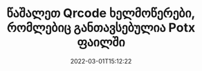 ---
############################# Static ############################
layout: "auto-gen-signature"
date: 2022-03-01T15:12:22
draft: false
operation: Delete
signaturetype: Qrcode
fileformat: Potx
productName: Java
lang: ka
productCode: java
otherformats: pdf doc docx docm dot dotm dotx odt ott rtf xls xlsx xlsm xlsb csv ods ots xltx xltm ppt pptx pps ppsx odp otp potx potm pptm ppsm
breadcrumb: Put Qrcode signature on Potx for Java

############################# Head ############################
head_title: "წაშალეთ Qrcode ხელმოწერა Potx ფაილებიდან Java-ით"
head_description: "კონკრეტული Qrcode ხელმოწერების წაშლა ხელმოწერილი Potx დოკუმენტებიდან შეიძლება მარტივად განხორციელდეს მოკლე Java კოდით."

############################# Header ############################
title: "წაშალეთ Qrcode ხელმოწერები, რომლებიც განთავსებულია Potx ფაილში"
description: "წაშალეთ სხვადასხვა Qrcode ხელმოწერა Potx დოკუმენტებიდან. Qrcode ხელმოწერის ამოღებას სჭირდება მარტივი Java კოდი."
bg_image: "https://cms.admin.containerize.com/templates/aspose/App_Themes/V3/images/bg/header1.png"
bg_overlay: false
button:
    enable: true

############################# SubMenu ############################
submenu:
    enable: true

    left:
        img_alt: "GroupDocs.Signature for Java"
        image: "https://cms.admin.containerize.com/templates/groupdocs/images/product-logos/90x90-noborder/groupdocs-signature-java.png"
        product: "GroupDocs.Signature"
        platform: "Java"



############################# About ############################
about:
    enable: true
    title: "მიიღეთ ინფორმაცია GroupDocs.Signature for Java API ფუნქციების შესახებ"
    content: |
        [GroupDocs.Signature for Java](https://products.groupdocs.com/signature/java/) API გთავაზობთ მრავალ გზას თქვენი დოკუმენტების ელექტრონული ხელმოწერების გამოყენებით დასამუშავებლად. ხელმისაწვდომია ციფრული ხელმოწერები, როგორიცაა ტექსტები, სურათები, ციფრული სერთიფიკატები, შტრიხკოდები, QR-კოდები, შტამპები ან მეტამონაცემები. მომხმარებელს აქვს შესაძლებლობა დაამატონ, წაშალონ, განაახლონ, გადაამოწმონ ან მოძებნონ ციფრული ხელმოწერები PDF-ებში, MS Word დოკუმენტებში, MS Excel სამუშაო წიგნებში, MS PowerPoint პრეზენტაციებში, Adobe Photoshop ფაილებსა და გამოსახულების სხვადასხვა ფორმატებში. მოწოდებულია სასარგებლო ფუნქციების და პარამეტრების დიდი რაოდენობა.
    

############################# Steps ############################
steps:
    enable: true
    title_left: "როგორ ამოიღოთ Qrcode ხელმოწერა თქვენი Potx დოკუმენტიდან"
    content_left: |
        [GroupDocs.Signature for Java](https://products.groupdocs.com/signature/java/) გთავაზობთ სასარგებლო ფუნქციას Potx დოკუმენტების Qrcode ხელმოწერების გასასუფთავებლად რამდენიმე სტრიქონის კოდით.
        
        * უპირველეს ყოვლისა, შექმენით ხელმოწერის ობიექტი, რომელიც გადადის თქვენს დოკუმენტში, როგორც კონსტრუქტორის პარამეტრი.
        * შემდეგ შექმენით შესაბამისი ხელმოწერის ობიექტი და დააყენეთ მისი უნიკალური იდენტიფიკატორი.
        * ამის შემდეგ, გამოიძახეთ Delete მეთოდი, რომელიც გადასცემს ხელმოწერის ობიექტს, რომელიც უნდა წაიშალოს.
        * საბოლოოდ, დაამუშავეთ ოპერაციის შედეგები.

    title_right: "სისტემის მოთხოვნები"
    content_right: |
        GroupDocs.Signature for Java მხარდაჭერილია ყველა ძირითად პლატფორმაზე და ოპერაციულ სისტემაზე. ქვემოთ მოცემული კოდის შესრულებამდე, დარწმუნდით, რომ თქვენს სისტემაში დაინსტალირებული გაქვთ შემდეგი წინაპირობები.

        * ოპერაციული სისტემები: Microsoft Windows, Linux, MacOS
        * განვითარების გარემო: NetBeans, Intellij IDEA, Eclipse, etc.
        * Java runtime: J2SE 6.0 and above
        * ჩამოტვირთეთ GroupDocs.Signature for Java-ის უახლესი ვერსია [Maven]-დან (https://repository.groupdocs.com/webapp/#/artifacts/browse/tree/General/repo/com/groupdocs/groupdocs-signature)
         
    code: |
        ```java    
                
        // Set up input Potx file
        String filePath = "input.potx";
        // Set up output file
        String outputFilePath = "output.potx";

        // Instantiate Signature for input file
        Signature signature = new Signature(filePath);

        // Id of signature which is supposed to be deleted
        // such Id may be obtained as result of search operation
        String id = "eff64a14-dad9-47b0-88e5-2ee4e3604e71";

        // provide signature features to delete
        QrCodeSignature signatureToDelete = new QrCodeSignature(id);

        // delete signature
        Boolean deleteResult = signature.delete(outputFilePath, signatureToDelete);

        // process deletion result
        if (deleteResult)
        {
                System.out.println("Signature was deleted successfully!");
        }
        ```

############################# Demos ############################
demos:
    enable: true
    title: "ხელმოწერა Qrcode ხელმოწერებით Live Demo"
    content: |
       დაამატეთ სხვადასხვა ელექტრონული ხელმოწერები Potx ფაილს ახლავე, ეწვიეთ [GroupDocs.Signature App](https://products.groupdocs.app/signature/family) ვებსაიტს.          

############################# More Formats ############################
more_formats:
    enable: true
    title: "წაშალეთ თქვენი Qrcode ხელმოწერები Java-ით"
    content: |
        "ელექტრონული ხელმოწერების წაშლა, რომლებიც დაემატა სხვადასხვა დოკუმენტის ფორმატებს. სწრაფად ამოიღეთ ხელმოწერები დამატებითი კოდის გარეშე."
    format: 
       
       
back_to_top:
    enable: true
---